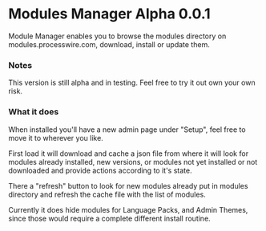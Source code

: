 # Modules Manager Alpha 0.0.1

Module Manager enables you to browse the modules directory on modules.processwire.com, download, install or update them.

### Notes
This version is still alpha and in testing. Feel free to try it out own your own risk.


### What it does
When installed you'll have a new admin page under "Setup", feel free to move it to wherever you like.

First load it will download and cache a json file from where it will look for modules already installed, new versions, or modules not yet installed or not downloaded and provide actions according to it's state.

There a "refresh" button to look for new modules already put in modules directory and refresh the cache file with the list of modules.

Currently it does hide modules for Language Packs, and Admin Themes, since those would require a complete different install routine.